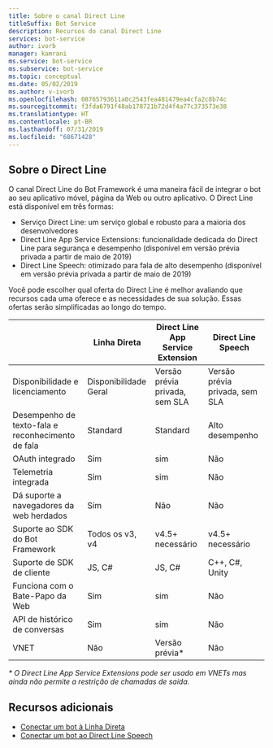 ```yaml
---
title: Sobre o canal Direct Line
titleSuffix: Bot Service
description: Recursos do canal Direct Line
services: bot-service
author: ivorb
manager: kamrani
ms.service: bot-service
ms.subservice: bot-service
ms.topic: conceptual
ms.date: 05/02/2019
ms.author: v-ivorb
ms.openlocfilehash: 08765793611a0c2543fea481479ea4cfa2c8b74c
ms.sourcegitcommit: f3fda6791f48ab178721b72d4f4a77c373573e38
ms.translationtype: HT
ms.contentlocale: pt-BR
ms.lasthandoff: 07/31/2019
ms.locfileid: "68671428"
---
```

## <a name="about-direct-line"></a>Sobre o Direct Line

O canal Direct Line do Bot Framework é uma maneira fácil de integrar o bot ao seu aplicativo móvel, página da Web ou outro aplicativo.
O Direct Line está disponível em três formas:
- Serviço Direct Line: um serviço global e robusto para a maioria dos desenvolvedores
- Direct Line App Service Extensions: funcionalidade dedicada do Direct Line para segurança e desempenho (disponível em versão prévia privada a partir de maio de 2019)
- Direct Line Speech: otimizado para fala de alto desempenho (disponível em versão prévia privada a partir de maio de 2019)

Você pode escolher qual oferta do Direct Line é melhor avaliando que recursos cada uma oferece e as necessidades de sua solução. Essas ofertas serão simplificadas ao longo do tempo.

|                            | Linha Direta | Direct Line App Service Extension | Direct Line Speech |
|----------------------------|-------------|-----------------------------------|--------------------|
| Disponibilidade e licenciamento    | Disponibilidade Geral | Versão prévia privada, sem SLA  | Versão prévia privada, sem SLA |
| Desempenho de texto-fala e reconhecimento de fala | Standard | Standard | Alto desempenho |
| OAuth integrado           | Sim | sim | Não |
| Telemetria integrada       | Sim | sim | Não |
| Dá suporte a navegadores da web herdados | Sim | Não | Não |
| Suporte ao SDK do Bot Framework | Todos os v3, v4 | v4.5+ necessário | v4.5+ necessário |
| Suporte de SDK de cliente    | JS, C# | JS, C# | C++, C#, Unity |
| Funciona com o Bate-Papo da Web  | Sim | sim | Não|
| API de histórico de conversas | Sim | sim| Não|
| VNET | Não | Versão prévia* | Não |

_* O Direct Line App Service Extensions pode ser usado em VNETs mas ainda não permite a restrição de chamadas de saída._

## <a name="addtional-resources"></a>Recursos adicionais
- [Conectar um bot à Linha Direta](bot-service-channel-connect-directline.md)
- [Conectar um bot ao Direct Line Speech](bot-service-channel-connect-directlinespeech.md)
